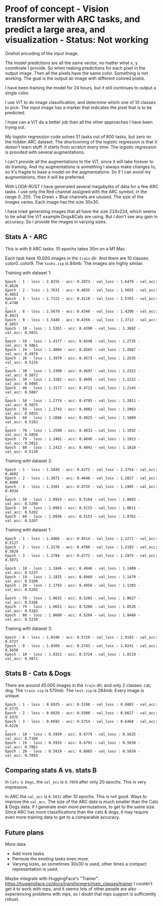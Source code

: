 # Proof of concept - Vision transformer with ARC tasks, and predict a large area, and visualization - Status: Not working

Onehot encoding of the input image.

The model predictions are all the same vector, no matter what x, y coordinate I provide.
So when making predictions for each pixel in the output image. Then all the pixels have the same color.
Something is not working.
The goal is the output an image with different colored pixels.

I have been training the model for 24 hours, but it still continues to output a single color.

I use ViT to do image classification, and determine which one of 10 classes to pick.
The input image has a marker that indicates the pixel that is to be predicted.

I hope can a ViT do a better job than all the other approaches I have been trying out.

My logistic regression code solves 51 tasks out of 800 tasks, but zero on the hidden ARC dataset.
The shortcoming of the logistic regression is that it doesn't learn stuff. It starts from scratch every time.
The logistic regression is provided with several augmentations.

I can't provide all the augmentations to the ViT, since it will take forever to do training.
And my augmentations is something I always make changes to, so it's fragile to base a model on the augmentations.
So if I can avoid my augmentations, then it will be preferred.

With LODA-RUST I have generated several megabytes of data for a few ARC tasks.
I use only the Red channel assigned with the ARC symbol, in the range 0..255.
The Green + Blue channels are unused.
The size of the images varies.
Each image has the size 30x30. 

I have tried generating images that all have the size 224x224, which seems to be
what the ViT example Dogs&Cats are using. But I don't see any gain in accuracy.
So I provide the images in varying sizes.

## Stats A - ARC

This is with 6 ARC tasks: 10 epochs takes 30m on a M1 Mac. 

Each task have 10.000 images in the `train` dir. And there are 10 classes: color0..color9.
The `tasks.zip` is 84mb. The images are highly similar.

Training with dataset 1:
```
Epoch : 1 - loss : 2.0155 - acc: 0.2973 - val_loss : 1.6470 - val_acc: 0.4620
Epoch : 2 - loss : 1.7632 - acc: 0.4035 - val_loss : 1.5655 - val_acc: 0.4853
Epoch : 3 - loss : 1.7222 - acc: 0.4110 - val_loss : 1.5763 - val_acc: 0.4748
…
Epoch : 8 - loss : 1.5679 - acc: 0.4340 - val_loss : 1.4290 - val_acc: 0.4913
Epoch : 9 - loss : 1.5440 - acc: 0.4356 - val_loss : 1.3713 - val_acc: 0.5057
Epoch : 10 - loss : 1.5261 - acc: 0.4390 - val_loss : 1.3692 - val_acc: 0.5031
…
Epoch : 18 - loss : 1.4177 - acc: 0.4548 - val_loss : 1.2735 - val_acc: 0.5061
Epoch : 19 - loss : 1.4084 - acc: 0.4565 - val_loss : 1.2667 - val_acc: 0.4979
Epoch : 20 - loss : 1.3979 - acc: 0.4573 - val_loss : 1.2535 - val_acc: 0.5124
…
Epoch : 38 - loss : 1.3308 - acc: 0.4697 - val_loss : 1.2322 - val_acc: 0.5072
Epoch : 39 - loss : 1.3202 - acc: 0.4695 - val_loss : 1.2222 - val_acc: 0.5095
Epoch : 40 - loss : 1.3177 - acc: 0.4722 - val_loss : 1.2143 - val_acc: 0.5087
…
Epoch : 58 - loss : 1.2774 - acc: 0.4795 - val_loss : 1.2011 - val_acc: 0.5075
Epoch : 59 - loss : 1.2743 - acc: 0.4802 - val_loss : 1.2063 - val_acc: 0.5033
Epoch : 60 - loss : 1.2686 - acc: 0.4825 - val_loss : 1.1869 - val_acc: 0.5183
…
Epoch : 78 - loss : 1.2500 - acc: 0.4833 - val_loss : 1.1932 - val_acc: 0.5050
Epoch : 79 - loss : 1.2401 - acc: 0.4846 - val_loss : 1.1923 - val_acc: 0.5012
Epoch : 80 - loss : 1.2422 - acc: 0.4841 - val_loss : 1.1818 - val_acc: 0.5130
```

Training with dataset 2:
```
Epoch : 1 - loss : 1.5849 - acc: 0.4272 - val_loss : 1.3754 - val_acc: 0.4602
Epoch : 2 - loss : 1.3872 - acc: 0.4648 - val_loss : 1.2827 - val_acc: 0.4909
Epoch : 3 - loss : 1.3301 - acc: 0.4735 - val_loss : 1.2405 - val_acc: 0.4934
…
Epoch : 58 - loss : 1.0924 - acc: 0.5164 - val_loss : 1.0603 - val_acc: 0.5260
Epoch : 59 - loss : 1.0963 - acc: 0.5115 - val_loss : 1.0611 - val_acc: 0.5202
Epoch : 60 - loss : 1.0936 - acc: 0.5153 - val_loss : 1.0762 - val_acc: 0.5207
```

Training with dataset 1:
```
Epoch : 1 - loss : 1.4468 - acc: 0.4514 - val_loss : 1.2271 - val_acc: 0.5127
Epoch : 2 - loss : 1.3178 - acc: 0.4700 - val_loss : 1.2103 - val_acc: 0.5029
Epoch : 3 - loss : 1.2784 - acc: 0.4772 - val_loss : 1.1975 - val_acc: 0.5071
…
Epoch : 18 - loss : 1.1846 - acc: 0.4946 - val_loss : 1.1409 - val_acc: 0.5237
Epoch : 19 - loss : 1.1825 - acc: 0.4960 - val_loss : 1.1479 - val_acc: 0.5108
Epoch : 20 - loss : 1.1793 - acc: 0.4956 - val_loss : 1.1393 - val_acc: 0.5202
…
Epoch : 78 - loss : 1.0632 - acc: 0.5203 - val_loss : 1.0627 - val_acc: 0.5186
Epoch : 79 - loss : 1.0651 - acc: 0.5200 - val_loss : 1.0526 - val_acc: 0.5183
Epoch : 80 - loss : 1.0600 - acc: 0.5204 - val_loss : 1.0460 - val_acc: 0.5220
```

Training with dataset 3:
```
Epoch : 8 - loss : 1.0346 - acc: 0.5729 - val_loss : 1.0193 - val_acc: 0.5727
Epoch : 9 - loss : 1.0309 - acc: 0.5743 - val_loss : 1.0241 - val_acc: 0.5656
Epoch : 10 - loss : 1.0321 - acc: 0.5724 - val_loss : 1.0119 - val_acc: 0.5671
```


## Stats B - Cats & Dogs

There are around 45.000 images in the `train` dir, and only 2 classes: cat, dog.
The `train.zip` is 570mb. The `test.zip` is 284mb. Every image is unique.

```
Epoch : 1 - loss : 0.6925 - acc: 0.5198 - val_loss : 0.6803 - val_acc: 0.5775
Epoch : 2 - loss : 0.6829 - acc: 0.5500 - val_loss : 0.6627 - val_acc: 0.5975
Epoch : 3 - loss : 0.6692 - acc: 0.5754 - val_loss : 0.6468 - val_acc: 0.6226
…
Epoch : 18 - loss : 0.5959 - acc: 0.6779 - val_loss : 0.5625 - val_acc: 0.7104
Epoch : 19 - loss : 0.5933 - acc: 0.6791 - val_loss : 0.5658 - val_acc: 0.7061
Epoch : 20 - loss : 0.5919 - acc: 0.6805 - val_loss : 0.5659 - val_acc: 0.7059
```

## Comparing stats A vs. stats B

In `Cats & Dogs`, the `val_acc` is `0.7059` after only 20 epochs. This is very impressive.

In ARC the `val_acc` is `0.5031` after 10 epochs. This is not good.
Ways to improve the `val_acc`.
The size of the ARC data is much smaller than the Cats & Dogs data.
If I generate even more permutations, to get to the same size.
Since ARC has more classifications than the cats & dogs, it may require even more training data to get to a comparable accuracy.

## Future plans

More data. 
- Add more tasks.
- Permute the existing tasks even more.
- Varying sizes, so sometimes 30x30 is used, other times a compact representation is used.

Maybe integrate with HuggingFace's "Trainer".
https://huggingface.co/docs/transformers/main_classes/trainer
I couldn't get it to work with mps, and it seems lots of other people are also experiencing problems with mps,
so I doubt that mps support is sufficiently robust.
